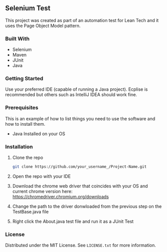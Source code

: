 ## Selenium Test

This project was created as part of an automation test for Lean Tech and it uses the Page Object Model pattern.


### Built With

* Selenium
* Maven
* JUnit
* Java


### Getting Started

Use your preferred IDE (capable of running a Java project). Ecplise is recommended but others such as IntelliJ IDEA should work fine.

### Prerequisites

This is an example of how to list things you need to use the software and how to install them.
* Java Installed on your OS

### Installation

1. Clone the repo
   ```sh
   git clone https://github.com/your_username_/Project-Name.git
   ```
2. Open the repo with your IDE

3. Download the chrome web driver that coincides with your OS and current chrome version here: https://chromedriver.chromium.org/downloads

4. Change the path to the driver donwloaded from the previous step on the TestBase.java file

5. Right click the About.java test file and run it as a JUnit Test


### License

Distributed under the MIT License. See `LICENSE.txt` for more information.
